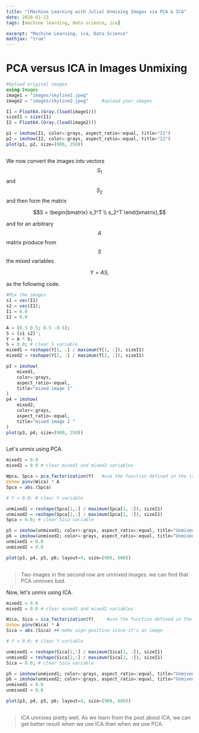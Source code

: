 ```yaml
---
title: "[Machine Learning with Julia] Unmixing Images via PCA & ICA"
date: 2020-01-23
tags: [machine learning, data science, ica]

excerpt: "Machine Learning, ica, Data Science"
mathjax: "true"
---
```


# PCA versus ICA in Images Unmixing

```julia
#Upload original images
using Images
image1 = "images/skyline1.jpeg"
image2 = "images/skyline2.jpeg"     #upload your images

I1 = Float64.(Gray.(load(image1)))
sizeI1 = size(I1)
I2 = Float64.(Gray.(load(image2)))

p1 = imshow(I1, color=:grays, aspect_ratio=:equal, title="I1")
p2 = imshow(I2, color=:grays, aspect_ratio=:equal, title="I2")
plot(p1, p2, size=(900, 250))
```

<img src="{{ site.url }}{{ site.baseurl }}/images/ml1/unmix1.png" alt="">

We now convert the images into vectors  $$S_1$$  and  $$S_2$$  and then form the matrix

$$S = \begin{bmatrix} s_1^T \\ s_2^T \end{bmatrix},$$

and for an arbitrary  $$A$$  matrix produce from  $$S$$  the mixed variables

$$Y = A S,$$

as the following code.

```julia
#Mix the images
s1 = vec(I1)
s2 = vec(I2);
I1 = 0.0
I2 = 0.0

A = [0.5 0.5; 0.5 -0.5];
S = [s1 s2]';
Y = A * S;
S = 0.0; # clear S variable
mixed1 = reshape(Y[1, :] / maximum(Y[1, :]), sizeI1)
mixed2 = reshape(Y[2, :] / maximum(Y[2, :]), sizeI1)

p3 = imshow(
    mixed1,
    color=:grays,
    aspect_ratio=:equal,
    title="mixed image 1"
)
p4 = imshow(
    mixed2,
    color=:grays,
    aspect_ratio=:equal,
    title="mixed image 2 "
)
plot(p3, p4; size=(900, 250))
```
<img src="{{ site.url }}{{ site.baseurl }}/images/ml1/mixed1.png" alt="">

Let's unmix using PCA.

```julia
mixed1 = 0.0
mixed2 = 0.0 # clear mixed1 and mixed2 variables

Wpca, Spca = pca_factorization(Y)   #use the function defined in the last post : pca_factorization
@show pinv(Wica) * A
Spca = abs.(Spca)

# Y = 0.0; # clear Y variable

unmixed1 = reshape(Spca[1,:] / maximum(Spca[1, :]), sizeI1)
unmixed2 = reshape(Spca[2,:] / maximum(Spca[2, :]), sizeI1)
Spca = 0.0; # clear Sica variable

p5 = imshow(unmixed1; color=:grays, aspect_ratio=:equal, title="Unmixed Image 1")
p6 = imshow(unmixed2; color=:grays, aspect_ratio=:equal, title="Unmixed Image 2")
unmixed1 = 0.0
unmixed2 = 0.0

plot(p3, p4, p5, p6; layout=4, size=(900, 600))
```
<img src="{{ site.url }}{{ site.baseurl }}/images/ml1/unmix_pca.png" alt="">

> Two images in the second row are unmixed images. we can find that PCA unmixes bad.

Now, let's unmix using ICA.

```julia
mixed1 = 0.0
mixed2 = 0.0 # clear mixed1 and mixed2 variables

Wica, Sica = ica_factorization(Y)     #use the function defined in the last post : ica_factorization
@show pinv(Wica) * A
Sica = abs.(Sica) ## make sign positive since it's an image

# Y = 0.0; # clear Y variable

unmixed1 = reshape(Sica[1,:] / maximum(Sica[1, :]), sizeI1)
unmixed2 = reshape(Sica[2,:] / maximum(Sica[2, :]), sizeI1)
Sica = 0.0; # clear Sica variable

p5 = imshow(unmixed1; color=:grays, aspect_ratio=:equal, title="Unmixed Image 1")
p6 = imshow(unmixed2; color=:grays, aspect_ratio=:equal, title="Unmixed Image 2")
unmixed1 = 0.0
unmixed2 = 0.0

plot(p3, p4, p5, p6; layout=4, size=(900, 600))
```
<img src="{{ site.url }}{{ site.baseurl }}/images/ml1/unmix_ica.png" alt="">

> ICA unmixes pretty well. As we learn from the post about ICA, we can get better result when we use ICA than when we use PCA.

